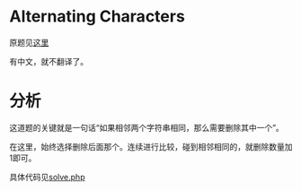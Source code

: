 # Alternating Characters
原题见[这里](https://www.hackerrank.com/challenges/alternating-characters/problem)

有中文，就不翻译了。

# 分析
这道题的关键就是一句话“如果相邻两个字符串相同，那么需要删除其中一个”。

在这里，始终选择删除后面那个。连续进行比较，碰到相邻相同的，就删除数量加1即可。

具体代码见[solve.php](./solve.php)
